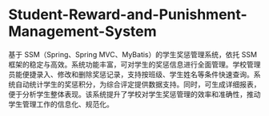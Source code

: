 # Student-Reward-and-Punishment-Management-System
基于 SSM（Spring、Spring MVC、MyBatis）的学生奖惩管理系统，依托 SSM 框架的稳定与高效。系统功能丰富，可对学生的奖惩信息进行全面管理。学校管理员能便捷录入、修改和删除奖惩记录，支持按班级、学生姓名等条件快速查询。系统自动统计学生的奖惩积分，为综合评定提供数据支持。同时，可生成详细报表，便于分析学生整体表现。该系统提升了学校对学生奖惩管理的效率和准确性，推动学生管理工作的信息化、规范化。 
